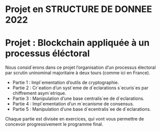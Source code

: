 # Projet en STRUCTURE DE DONNEE 2022

<h1>Projet : Blockchain appliquée à un processus éléctoral </h1>
  <p> Nous consid´erons dans ce projet l’organisation d’un processus électoral par scrutin uninominal majoritaire à deux tours (comme ici en France).</p>
  <ul>
    <li> Partie 1 : Impl´ementation d’outils de cryptographie.</li>
    <li> Partie 2 : Cr´eation d’un syst`eme de d´eclarations s´ecuris´es par chiffrement asym´etrique.</li>
    <li> Partie 3 : Manipulation d’une base centralis´ee de d´eclarations.</li>
    <li> Partie 4 : Impl´ementation d’un m´ecanisme de consensus.</li>
    <li> Partie 5 : Manipulation d’une base d´ecentralis´ee de d´eclarations.</li>
  </ul>
<p>Chaque partie est divisée en exercices, qui vont vous permettre de concevoir progressivement le programme final.  </p>
